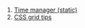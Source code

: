 1. [Time manager (static)](https://spelot.github.io/tm-static/)
1. [CSS grid tips](tree/master/css-grid-tips/)
